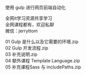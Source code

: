 使用 gulp 进行网页前端自动化

全网it学习资源共享学习<br>全网课程都有，欢迎私聊<br>微信：jerryttom<br>

01 Gulp 是什么以及它需要的环境.zip<br> 02 Gulp 开发流程.zip<br> 03 补充说明.zip<br> 04 额外课程 Template Language.zip<br> 05 补充课程Sass 与 includePaths.zip